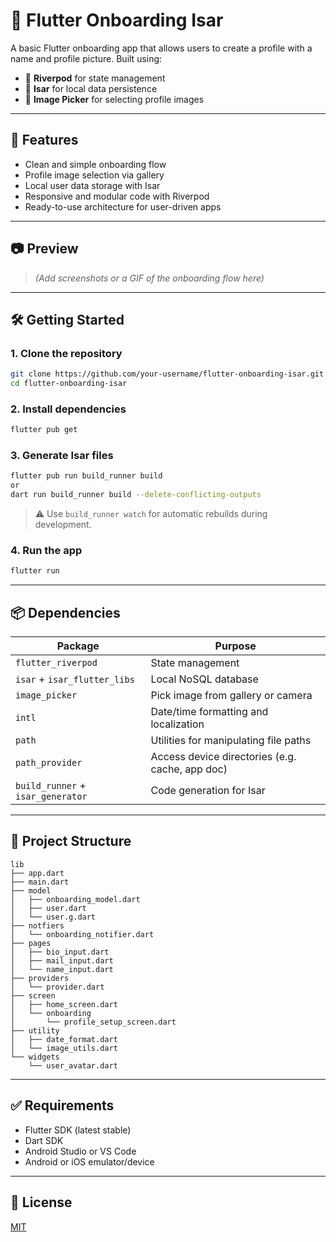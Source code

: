 # 👤 Flutter Onboarding Isar

A basic Flutter onboarding app that allows users to create a profile with a name and profile picture. Built using:

- 🧠 **Riverpod** for state management
- 💾 **Isar** for local data persistence
- 📸 **Image Picker** for selecting profile images

---

## 🚀 Features

- Clean and simple onboarding flow
- Profile image selection via gallery
- Local user data storage with Isar
- Responsive and modular code with Riverpod
- Ready-to-use architecture for user-driven apps

---

## 📷 Preview

> _(Add screenshots or a GIF of the onboarding flow here)_

---

## 🛠️ Getting Started

### 1. Clone the repository

```bash
git clone https://github.com/your-username/flutter-onboarding-isar.git
cd flutter-onboarding-isar
```

### 2. Install dependencies

```bash
flutter pub get
```

### 3. Generate Isar files

```bash
flutter pub run build_runner build
or
dart run build_runner build --delete-conflicting-outputs
```

> ⚠️ Use `build_runner watch` for automatic rebuilds during development.

### 4. Run the app

```bash
flutter run
```

---

## 📦 Dependencies

| Package                           | Purpose                                         |
| --------------------------------- | ----------------------------------------------- |
| `flutter_riverpod`                | State management                                |
| `isar` + `isar_flutter_libs`      | Local NoSQL database                            |
| `image_picker`                    | Pick image from gallery or camera               |
| `intl`                            | Date/time formatting and localization           |
| `path`                            | Utilities for manipulating file paths           |
| `path_provider`                   | Access device directories (e.g. cache, app doc) |
| `build_runner` + `isar_generator` | Code generation for Isar                        |

---

## 📁 Project Structure

```
lib
├── app.dart
├── main.dart
├── model
│   ├── onboarding_model.dart
│   ├── user.dart
│   └── user.g.dart
├── notfiers
│   └── onboarding_notifier.dart
├── pages
│   ├── bio_input.dart
│   ├── mail_input.dart
│   └── name_input.dart
├── providers
│   └── provider.dart
├── screen
│   ├── home_screen.dart
│   └── onboarding
│       └── profile_setup_screen.dart
├── utility
│   ├── date_format.dart
│   └── image_utils.dart
└── widgets
    └── user_avatar.dart
```

---

## ✅ Requirements

- Flutter SDK (latest stable)
- Dart SDK
- Android Studio or VS Code
- Android or iOS emulator/device

---

## 📄 License

[MIT](LICENSE)
